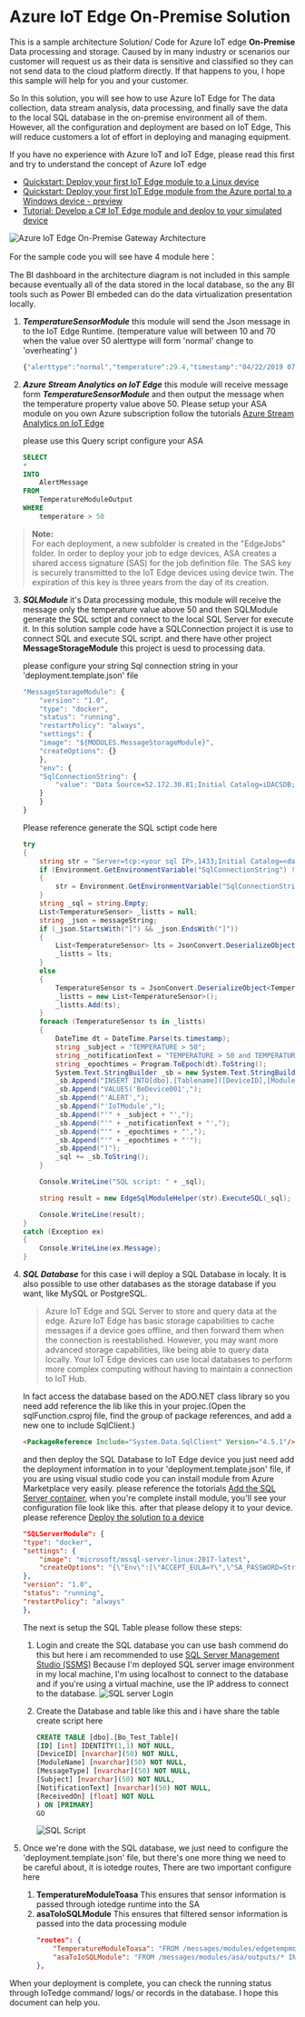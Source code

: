 # Azure IoT Edge On-Premise Solution
This is a sample architecture Solution/ Code for Azure IoT edge **On-Premise** Data processing and storage.
Caused by in many industry or scenarios our customer will request us as their data is sensitive and classified so they can not send data to the cloud platform directly. If that happens to you, I hope this sample will help for you and your customer.

So In this solution, you will see how to use Azure IoT Edge for The data collection, data stream analysis, data processing, and finally save the data to the local SQL database in the on-premise environment all of them. However, all the configuration and deployment are based on IoT Edge, This will reduce customers a lot of effort in deploying and managing equipment.

If you have no experience with Azure IoT and IoT Edge, please read this first and try to understand the concept of Azure IoT edge

- [Quickstart: Deploy your first IoT Edge module to a Linux device](https://docs.microsoft.com/en-us/azure/iot-edge/quickstart-linux)
- [Quickstart: Deploy your first IoT Edge module from the Azure portal to a Windows device - preview](https://docs.microsoft.com/en-us/azure/iot-edge/quickstart)
- [Tutorial: Develop a C# IoT Edge module and deploy to your simulated device
](https://docs.microsoft.com/en-us/azure/iot-edge/tutorial-csharp-module)

![Azure IoT Edge On-Premise Gateway Architecture](https://github.com/Nick287/AzureIoTEdgeOnPremiseSolution/blob/master/Img/Motherson%20Azure%20IoTEdge%20On-Premise%20Solution.jpg?raw=true)

For the sample code you will see have 4 module here：

The BI dashboard in the architecture diagram is not included in this sample because eventually all of the data stored in the local database, so the any BI tools such as Power BI embeded can do the data virtualization presentation locally.

1. ***TemperatureSensorModule*** this module will send the Json message in to the IoT Edge Runtime. (temperature value will between 10 and 70 when the value over 50 alerttype will form 'normal' change to 'overheating' )

    ```js
    {"alerttype":"normal","temperature":29.4,"timestamp":"04/22/2019 07:33:41"}
    ```

2. ***Azure Stream Analytics on IoT Edge*** this module will receive message form ***TemperatureSensorModule*** and then output the message when the temperature property value above 50. Please setup your ASA module on you own Azure subscription follow the tutorials [Azure Stream Analytics on IoT Edge](https://docs.microsoft.com/en-us/azure/stream-analytics/stream-analytics-edge)

    please use this Query script configure your ASA
    ``` sql
    SELECT
    *
    INTO
        AlertMessage
    FROM
        TemperatureModuleOutput
    WHERE
        temperature > 50
    ```

> **Note:**  
For each deployment, a new subfolder is created in the "EdgeJobs" folder. In order to deploy your job to edge devices, ASA creates a shared access signature (SAS) for the job definition file. The SAS key is securely transmitted to the IoT Edge devices using device twin. The expiration of this key is three years from the day of its creation.

3. ***SQLModule*** it's Data processing module, this module will receive the message only the temperature value above 50 and then SQLModule generate the SQL sctipt and connect to the local SQL Server for execute it. In this solution sample code have a SQLConnection project it is use to connect SQL and execute SQL script. and there have other project **MessageStorageModule** this project is uesd to processing data. 

    please configure your string Sql connection string in your 'deployment.template.json' file

    ```js
    "MessageStorageModule": {
        "version": "1.0",
        "type": "docker",
        "status": "running",
        "restartPolicy": "always",
        "settings": {
        "image": "${MODULES.MessageStorageModule}",
        "createOptions": {}
        },
        "env": {
        "SqlConnectionString": {
            "value": "Data Source=52.172.30.81;Initial Catalog=iDACSDB;User Id=SA;Password=Mind@987;TrustServerCertificate=False;Connection Timeout=30;"
        }
        }
    }
    ```
    Please reference generate the SQL sctipt code here

    ``` C#
    try
    {
        string str = "Server=tcp:<your sql IP>,1433;Initial Catalog=<databasename>;User ID=<username>;Password=<Password>;TrustServerCertificate=False;Connection Timeout=30;";
        if (Environment.GetEnvironmentVariable("SqlConnectionString") != string.Empty)
        {
            str = Environment.GetEnvironmentVariable("SqlConnectionString");
        }
        string _sql = string.Empty;
        List<TemperatureSensor> _listts = null;
        string _json = messageString;
        if (_json.StartsWith("[") && _json.EndsWith("]"))
        {
            List<TemperatureSensor> lts = JsonConvert.DeserializeObject<List<TemperatureSensor>>(_json);
            _listts = lts;
        }
        else
        {
            TemperatureSensor ts = JsonConvert.DeserializeObject<TemperatureSensor>(_json);
            _listts = new List<TemperatureSensor>();
            _listts.Add(ts);
        }
        foreach (TemperatureSensor ts in _listts)
        {
            DateTime dt = DateTime.Parse(ts.timestamp);
            string _subject = "TEMPERATURE > 50";
            string _notificationText = "TEMPERATURE > 50 and TEMPERATURE IS " + ts.temperature + "C°";
            string _epochtimes = Program.ToEpoch(dt).ToString();
            System.Text.StringBuilder _sb = new System.Text.StringBuilder();
            _sb.Append("INSERT INTO[dbo].[Tablename]([DeviceID],[ModuleName],[MessageType],[Subject],[NotificationText],[ReceivedOn])");
            _sb.Append("VALUES('BeDevice001',");
            _sb.Append("'ALERT',");
            _sb.Append("'IoTModule',");
            _sb.Append("'" + _subject + "',");
            _sb.Append("'" + _notificationText + "',");
            _sb.Append("'" + _epochtimes + "',");
            _sb.Append("'" + _epochtimes + "'");
            _sb.Append(")");
            _sql += _sb.ToString();
        }

        Console.WriteLine("SQL script: " + _sql);

        string result = new EdgeSqlModuleHelper(str).ExecuteSQL(_sql);

        Console.WriteLine(result);
    }
    catch (Exception ex)
    {
        Console.WriteLine(ex.Message);
    }
    ```

4. ***SQL Database*** for this case i will deploy a SQL Database in localy. It is also possible to use other databases as the storage database if you want, like MySQL or PostgreSQL.
    >  Azure IoT Edge and SQL Server to store and query data at the edge. Azure IoT Edge has basic storage capabilities to cache messages if a device goes offline, and then forward them when the connection is reestablished. However, you may want more advanced storage capabilities, like being able to query data locally. Your IoT Edge devices can use local databases to perform more complex computing without having to maintain a connection to IoT Hub.

    In fact access the database based on the ADO.NET class library so you need add reference the lib like this in your projec.(Open the sqlFunction.csproj file, find the group of package references, and add a new one to include SqlClient.)
    ```html
    <PackageReference Include="System.Data.SqlClient" Version="4.5.1"/>
    ```
    and then deploy the SQL Database to IoT Edge device you just need add the deployment information in to your 'deployment.template.json' file, if you are using visual studio code you can install module from Azure Marketplace very easily. please reference the totorials [Add the SQL Server container](https://docs.microsoft.com/en-us/azure/iot-edge/tutorial-store-data-sql-server#add-the-sql-server-container), when you're complete install module, you'll see your configuration file look like this. after that please delopy it to your device. please reference [Deploy the solution to a device](https://docs.microsoft.com/en-us/azure/iot-edge/tutorial-store-data-sql-server#deploy-the-solution-to-a-device)
    ```json
    "SQLServerModule": {
    "type": "docker",
    "settings": {
        "image": "microsoft/mssql-server-linux:2017-latest",
        "createOptions": "{\"Env\":[\"ACCEPT_EULA=Y\",\"SA_PASSWORD=Strong!Passw0rd\"],\"HostConfig\":{\"Mounts\":[{\"Target\":\"/var/opt/mssql\",\"Source\":\"idacs\",\"Type\":\"volume\"}],\"PortBindings\":{\"1433/tcp\":[{\"HostPort\":\"1433\"}]}}}"
    },
    "version": "1.0",
    "status": "running",
    "restartPolicy": "always"
    },
    ```
    The next is setup the SQL Table please follow these steps:
    1. Login and create the SQL database you can use bash commend do this but here i am recommended to use [SQL Server Management Studio (SSMS)](https://docs.microsoft.com/en-us/sql/ssms/download-sql-server-management-studio-ssms?view=sql-server-2017) Because I'm deployed SQL server image environment in my local machine, I'm using localhost to connect to the database and if you're using a virtual machine, use the IP address to connect to the database.
    ![SQL server Login](https://github.com/Nick287/AzureIoTEdgeOnPremiseSolution/blob/master/Img/SQLlogin.png?raw=true)

    2. Create the Database and table like this and i have share the table create script here 
        ```sql
        CREATE TABLE [dbo].[Bo_Test_Table](
        [ID] [int] IDENTITY(1,1) NOT NULL,
        [DeviceID] [nvarchar](50) NOT NULL,
        [ModuleName] [nvarchar](50) NOT NULL,
        [MessageType] [nvarchar](50) NOT NULL,
        [Subject] [nvarchar](50) NOT NULL,
        [NotificationText] [nvarchar](50) NOT NULL,
        [ReceivedOn] [float] NOT NULL
        ) ON [PRIMARY]
        GO
        ```
        ![SQL Script](https://github.com/Nick287/AzureIoTEdgeOnPremiseSolution/blob/master/Img/SQLscript.png?raw=true)
5. Once we're done with the SQL database, we just need to configure the 'deployment.template.json' file, but there's one more thing we need to be careful about, it is iotedge routes, There are two important configure here
    1. **TemperatureModuleToasa** This ensures that sensor information is passed through iotedge runtime into the SA
    2. **asaToIoSQLModule** This ensures that filtered sensor information is passed into the data processing module
        ```json
        "routes": {
            "TemperatureModuleToasa": "FROM /messages/modules/edgetempmod/outputs/TemperatureModuleOutput INTO BrokeredEndpoint(\"/modules/asa/inputs/TemperatureModuleOutput\")",
            "asaToIoSQLModule": "FROM /messages/modules/asa/outputs/* INTO BrokeredEndpoint(\"/modules/edgesqlclient/inputs/sqlinput\")"
        },
        ```
When your deployment is complete, you can check the running status through IoTedge command/ logs/ or records in the database. I hope this document can help you.
